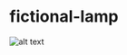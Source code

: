 # fictional-lamp

![alt text](https://github.com/[username]/[reponame]/blob/[branch]/image.jpg?raw=true)
